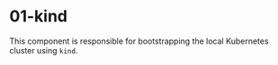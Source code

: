 # 01-kind

This component is responsible for bootstrapping the local Kubernetes cluster using `kind`.
